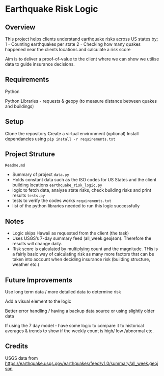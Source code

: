 # Earthquake Risk Logic 

## Overview 

This project helps clients understand earthquake risks across US states by;
1 - Counting earthquakes per state
2 - Checking how many quakes happened near the clients locations and calculate a risk score 

Aim is to deliver a proof-of-value to the client where we can show we utilise data to guide insurance decisions. 

## Requirements 

Python  

Python Libraries - requests & geopy (to measure distance between quakes and buildings)

## Setup

Clone the repository 
Create a virtual environment (optional)
Install dependancies using `pip install -r requirements.txt`

## Project Struture 

`Readme.md`
- Summary of project
`data.py`
- Holds constant data such as the ISO codes for US States and the client building locations 
`earthquake_risk_logic.py`
- logic to fetch data, analyse state risks, check building risks and print results 
`tests.py`
- tests to verify the codes works 
`requirements.txt`
- list of the python libraries needed to run this logic successfully 

## Notes
- Logic skips Hawaii as requested from the client (the task)
- Uses USGS’s 7-day summary feed (all_week.geojson). Therefore the results will change daily.
- Risk score is calculated by multiplying count and the magnitude. THis is a fairly basic way of calculating risk as many more factors that can be taken into account when deciding insurance risk (building structure, weather etc.)

## Future Improvements 
Use long term data / more detailed data to determine risk  

Add a visual element to the logic  

Better error handling / having a backup data source or using slightly older data  

If using the 7 day model - have some logic to compare it to historical averages & trends to show if the weekly count is high/ low /abnormal etc. 

## Credits 
USGS data from https://earthquake.usgs.gov/earthquakes/feed/v1.0/summary/all_week.geojson 
